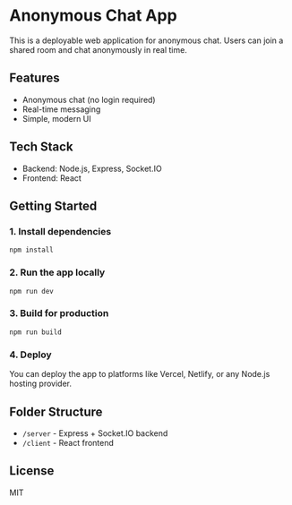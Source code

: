 # Anonymous Chat App

This is a deployable web application for anonymous chat. Users can join a shared room and chat anonymously in real time.

## Features
- Anonymous chat (no login required)
- Real-time messaging
- Simple, modern UI

## Tech Stack
- Backend: Node.js, Express, Socket.IO
- Frontend: React

## Getting Started

### 1. Install dependencies
```
npm install
```

### 2. Run the app locally
```
npm run dev
```

### 3. Build for production
```
npm run build
```

### 4. Deploy
You can deploy the app to platforms like Vercel, Netlify, or any Node.js hosting provider.

## Folder Structure
- `/server` - Express + Socket.IO backend
- `/client` - React frontend

## License
MIT